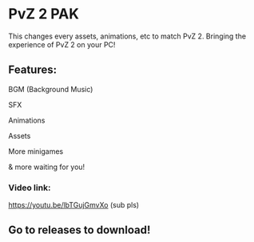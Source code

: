 # PvZ 2 PAK
This changes every assets, animations, etc to match PvZ 2. Bringing the experience of PvZ 2 on your PC!
## Features:

BGM (Background Music)

SFX

Animations

Assets

More minigames

& more waiting for you!

### Video link:

https://youtu.be/lbTGujGmvXo (sub pls)

## Go to releases to download!
